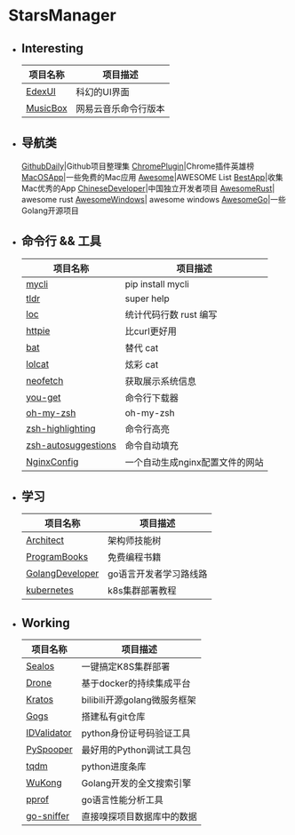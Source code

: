 # StarsManager

- ## Interesting
    项目名称|项目描述|
    ---|---
    [EdexUI](https://github.com/GitSquared/edex-ui) |科幻的UI界面
    [MusicBox](https://github.com/darknessomi/musicbox)|网易云音乐命令行版本

- ## 导航类
    [GithubDaily](https://github.com/GitHubDaily/GitHubDaily)|Github项目整理集
    [ChromePlugin](https://github.com/357711589?tab=stars)|Chrome插件英雄榜
    [MacOSApp](https://github.com/serhii-londar/open-source-mac-os-apps)|一些免费的Mac应用
    [Awesome](https://github.com/sindresorhus/awesome)|AWESOME List
    [BestApp](https://github.com/hzlzh/Best-App)|收集Mac优秀的App
    [ChineseDeveloper](https://github.com/1c7/chinese-independent-developer)|中国独立开发者项目
    [AwesomeRust](https://github.com/rust-unofficial/awesome-rust)| awesome rust
    [AwesomeWindows](https://github.com/Awesome-Windows/Awesome)| awesome windows
    [AwesomeGo](https://github.com/hackstoic/golang-open-source-projects)|一些Golang开源项目 


- ## 命令行 && 工具
    项目名称|项目描述|
    ---|---
    [mycli](https://github.com/dbcli/mycli)| pip install mycli
    [tldr](https://github.com/tldr-pages/tldr)| super help
    [loc](https://github.com/cgag/loc)| 统计代码行数 rust 编写
    [httpie](https://github.com/httpie/httpie)| 比curl更好用
    [bat](https://github.com/sharkdp/bat)| 替代 cat
    [lolcat](https://github.com/busyloop/lolcat)| 炫彩 cat
    [neofetch](https://github.com/dylanaraps/neofetch)| 获取展示系统信息
    [you-get](https://github.com/soimort/you-get)|命令行下载器
    [oh-my-zsh](https://github.com/robbyrussell/oh-my-zsh)|oh-my-zsh
    [zsh-highlighting](https://github.com/zsh-users/zsh-syntax-highlighting)|命令行高亮
    [zsh-autosuggestions](https://github.com/zsh-users/zsh-autosuggestions)|命令自动填充
    [NginxConfig](https://github.com/valentinxxx/nginxconfig.io)|一个自动生成nginx配置文件的网站

- ## 学习
    |项目名称|项目描述|
    |---|---|
    [Architect](https://github.com/xingshaocheng/architect-awesome)|架构师技能树
    [ProgramBooks](https://github.com/justjavac/free-programming-books-zh_CN)|免费编程书籍
    [GolangDeveloper](https://github.com/Alikhll/golang-developer-roadmap/blob/master/i18n/ReadMe-zh-CN.md)|go语言开发者学习路线路
    [kubernetes](https://github.com/opsnull/follow-me-install-kubernetes-cluster)|k8s集群部署教程

- ## Working
    |项目名称|项目描述|
    |---|---|
    [Sealos](https://github.com/fanux/sealos)| 一键搞定K8S集群部署
    [Drone](https://github.com/drone/drone)|基于docker的持续集成平台
    [Kratos](https://github.com/bilibili/kratos)|bilibili开源golang微服务框架
    [Gogs](https://github.com/gogs/gogs)|搭建私有git仓库
    [IDValidator](https://github.com/jxlwqq/id-validator.py)|python身份证号码验证工具
    [PySpooper](https://github.com/cool-RR/PySnooper)|最好用的Python调试工具包
    [tqdm](https://github.com/tqdm/tqdm)|python进度条库
    [WuKong](https://github.com/huichen/wukong)|Golang开发的全文搜索引擎
    [pprof](https://github.com/google/pprof)|go语言性能分析工具
    [go-sniffer](https://github.com/40t/go-sniffer)|直接嗅探项目数据库中的数据



